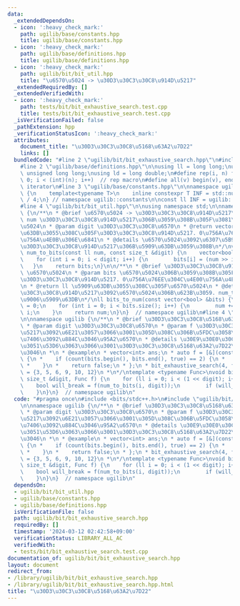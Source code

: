 ```yaml
---
data:
  _extendedDependsOn:
  - icon: ':heavy_check_mark:'
    path: ugilib/base/constants.hpp
    title: ugilib/base/constants.hpp
  - icon: ':heavy_check_mark:'
    path: ugilib/base/definitions.hpp
    title: ugilib/base/definitions.hpp
  - icon: ':heavy_check_mark:'
    path: ugilib/bit/bit_util.hpp
    title: "\u6570\u5024 -> \u30D3\u30C3\u30C8\u914D\u5217"
  _extendedRequiredBy: []
  _extendedVerifiedWith:
  - icon: ':heavy_check_mark:'
    path: tests/bit/bit_exhaustive_search.test.cpp
    title: tests/bit/bit_exhaustive_search.test.cpp
  _isVerificationFailed: false
  _pathExtension: hpp
  _verificationStatusIcon: ':heavy_check_mark:'
  attributes:
    document_title: "\u30D3\u30C3\u30C8\u5168\u63A2\u7D22"
    links: []
  bundledCode: "#line 2 \"ugilib/bit/bit_exhaustive_search.hpp\"\n#include <bits/stdc++.h>\n\
    #line 2 \"ugilib/base/definitions.hpp\"\n\nusing ll = long long;\nusing ull =\
    \ unsigned long long;\nusing ld = long double;\n#define rep(i, n) for(int i =\
    \ 0; i < (int)(n); i++)  // rep macro\n#define all(v) begin(v), end(v)  // all\
    \ iterator\n#line 3 \"ugilib/base/constants.hpp\"\n\nnamespace ugilib::constants\
    \ {\n    template<typename T>\n    inline constexpr T INF = std::numeric_limits<T>::max()\
    \ / 4;\n} // namespace ugilib::constants\n\nconst ll INF = ugilib::constants::INF<ll>;\n\
    #line 4 \"ugilib/bit/bit_util.hpp\"\n\nusing namespace std;\n\nnamespace ugilib\
    \ {\n/**\n * @brief \u6570\u5024 -> \u30D3\u30C3\u30C8\u914D\u5217\n * @param\
    \ num \u30D3\u30C3\u30C8\u914D\u5217\u306B\u3059\u308B\u305F\u3081\u306E\u6570\
    \u5024\n * @param digit \u30D3\u30C3\u30C8\u6570\n * @return vector<bool> \u5909\
    \u63DB\u3055\u308C\u305F\u30D3\u30C3\u30C8\u914D\u5217. 0\u756A\u76EE\u304C\u4E00\
    \u756A\u4E0B\u306E\u6841\n * @details \u6570\u5024\u3092\u6307\u5B9A\u6841\u306E\
    \u30D3\u30C3\u30C8\u914D\u5217\u306B\u5909\u63DB\u3059\u308B\n*/\nvector<bool>\
    \ num_to_bits(const ll num, const size_t &digit) {\n    vector<bool> bits(digit);\n\
    \    for (int i = 0; i < digit; i++) {\n        bits[i] = (num >> i) & 1U;\n \
    \   }\n    return bits;\n}\n\n/**\n * @brief \u30D3\u30C3\u30C8\u914D\u5217 ->\
    \ \u6570\u5024\n * @param bits \u6570\u5024\u306B\u3059\u308B\u305F\u3081\u306E\
    \u30D3\u30C3\u30C8\u914D\u5217. 0\u756A\u76EE\u304C\u4E00\u756A\u4E0B\u306E\u6841\
    \n * @return ll \u5909\u63DB\u3055\u308C\u305F\u6570\u5024\n * @details \u30D3\
    \u30C3\u30C8\u914D\u5217\u3092\u6570\u5024\u306B\u623B\u3059. num_to_bits\u306E\
    \u9006\u5909\u63DB\n*/\nll bits_to_num(const vector<bool> &bits) {\n    ll num\
    \ = 0;\n    for (int i = 0; i < bits.size(); i++) {\n        num += bits[i] <<\
    \ i;\n    }\n    return num;\n}\n}  // namespace ugilib\n#line 4 \"ugilib/bit/bit_exhaustive_search.hpp\"\
    \n\nnamespace ugilib {\n/**\n * @brief \u30D3\u30C3\u30C8\u5168\u63A2\u7D22\n\
    \ * @param digit \u30D3\u30C3\u30C8\u6570\n * @param f \u30D3\u30C3\u30C8\u914D\
    \u5217\u3092\u6E21\u3057\u3066\u3001\u305D\u308C\u306B\u5FDC\u3058\u305F\u51E6\
    \u7406\u3092\u884C\u3046\u95A2\u6570\n * @details \u30E9\u30E0\u30C0\u3092\u53D7\
    \u3051\u53D6\u3063\u3066\u3001\u30D3\u30C3\u30C8\u5168\u63A2\u7D22\u3092\u884C\
    \u3046\n *\n * @example\n * vector<int> ans;\n * auto f = [&](const auto &&bits)\
    \ {\n *    if (count(bits.begin(), bits.end(), true) == 2) {\n *        ans.push_back(bits_to_num(bits));\n\
    \ *    }\n *    return false;\n * };\n * bit_exhaustive_search(4, f);\n * // ans\
    \ = {3, 5, 6, 9, 10, 12}\n *\n*/\ntemplate <typename Func>\nvoid bit_exhaustive_search(const\
    \ size_t &digit, Func f) {\n    for (ll i = 0; i < (1 << digit); i++) {\n    \
    \    bool will_break = f(num_to_bits(i, digit));\n        if (will_break) break;\n\
    \    }\n}\n}  // namespace ugilib\n"
  code: "#pragma once\n#include <bits/stdc++.h>\n#include \"ugilib/bit/bit_util.hpp\"\
    \n\nnamespace ugilib {\n/**\n * @brief \u30D3\u30C3\u30C8\u5168\u63A2\u7D22\n\
    \ * @param digit \u30D3\u30C3\u30C8\u6570\n * @param f \u30D3\u30C3\u30C8\u914D\
    \u5217\u3092\u6E21\u3057\u3066\u3001\u305D\u308C\u306B\u5FDC\u3058\u305F\u51E6\
    \u7406\u3092\u884C\u3046\u95A2\u6570\n * @details \u30E9\u30E0\u30C0\u3092\u53D7\
    \u3051\u53D6\u3063\u3066\u3001\u30D3\u30C3\u30C8\u5168\u63A2\u7D22\u3092\u884C\
    \u3046\n *\n * @example\n * vector<int> ans;\n * auto f = [&](const auto &&bits)\
    \ {\n *    if (count(bits.begin(), bits.end(), true) == 2) {\n *        ans.push_back(bits_to_num(bits));\n\
    \ *    }\n *    return false;\n * };\n * bit_exhaustive_search(4, f);\n * // ans\
    \ = {3, 5, 6, 9, 10, 12}\n *\n*/\ntemplate <typename Func>\nvoid bit_exhaustive_search(const\
    \ size_t &digit, Func f) {\n    for (ll i = 0; i < (1 << digit); i++) {\n    \
    \    bool will_break = f(num_to_bits(i, digit));\n        if (will_break) break;\n\
    \    }\n}\n}  // namespace ugilib\n"
  dependsOn:
  - ugilib/bit/bit_util.hpp
  - ugilib/base/constants.hpp
  - ugilib/base/definitions.hpp
  isVerificationFile: false
  path: ugilib/bit/bit_exhaustive_search.hpp
  requiredBy: []
  timestamp: '2024-03-12 02:42:58+09:00'
  verificationStatus: LIBRARY_ALL_AC
  verifiedWith:
  - tests/bit/bit_exhaustive_search.test.cpp
documentation_of: ugilib/bit/bit_exhaustive_search.hpp
layout: document
redirect_from:
- /library/ugilib/bit/bit_exhaustive_search.hpp
- /library/ugilib/bit/bit_exhaustive_search.hpp.html
title: "\u30D3\u30C3\u30C8\u5168\u63A2\u7D22"
---
```

